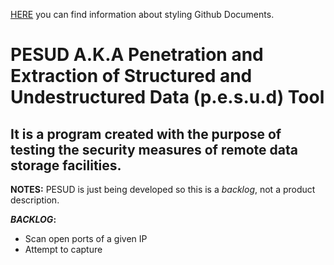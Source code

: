 [HERE](https://help.github.com/en/articles/basic-writing-and-formatting-syntax) you can find information about styling Github Documents. 
# PESUD A.K.A Penetration and Extraction of Structured and Undestructured Data (p.e.s.u.d) Tool
## It is a program created with the purpose of testing the security measures of remote data storage facilities.
**NOTES:** PESUD is just being developed so this is a _backlog_, not a product description.


***BACKLOG*:**
- Scan open ports of a given IP
- Attempt to capture

